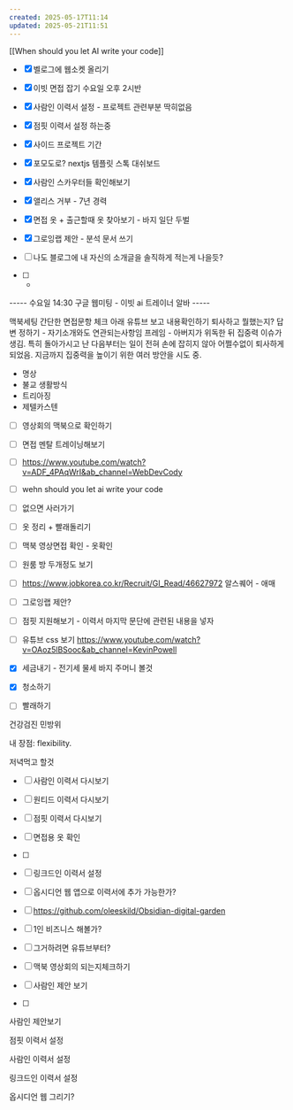 ```yaml
---
created: 2025-05-17T11:14
updated: 2025-05-21T11:51
---
```



[[When should you let AI write your code]]

- [x] 벨로그에 웹소켓 올리기
- [x] 이빗 면접 잡기 수요일 오후 2시반
- [x] 사람인 이력서 설정 - 프로젝트 관련부분 딱히없음
- [x] 점핏 이력서 설정 하는중
- [x] 사이드 프로젝트 기간
- [x] 포모도로? nextjs 템플릿 스톡 대쉬보드
- [x] 사람인 스카우터들 확인해보기
- [x] 앨리스 거부 - 7년 경력

- [x] 면접 옷 + 출근할때 옷 찾아보기 - 바지 일단 두벌

- [x] 그로잉랩 제안 - 분석 문서 쓰기
- [ ] 나도 블로그에 내 자신의 소개글을 솔직하게 적는게 나을듯?
- [ ] - 


----- 수요일 14:30 구글 웹미팅 - 이빗 ai 트레이너 알바 -----

맥북세팅
간단한 면접문항 체크
아래 유튜브 보고 내용확인하기
퇴사하고 뭘했는지? 답변 정하기 - 자기소개와도 연관되는사항임
프레임 - 아버지가 위독한 뒤 집중력 이슈가 생김. 특히 돌아가시고 난 다음부터는 일이 전혀 손에 잡히지 않아 어쩔수없이 퇴사하게 되었음. 지금까지 집중력을 높이기 위한 여러 방안을 시도 중.

- 명상
- 불교 생활방식
- 트리아징
- 제텔카스텐

- [ ] 영상회의 맥북으로 확인하기
- [ ] 면접 멘탈 트레이닝해보기

- [ ] https://www.youtube.com/watch?v=ADF_4PAqWrI&ab_channel=WebDevCody
- [ ] wehn should you let ai write your code



- [ ] 없으면 사러가기
- [ ] 옷 정리 + 빨래돌리기

- [ ] 맥북 영상면접 확인 - 옷확인
- [ ] 원룸 방 두개정도 보기

- [ ] https://www.jobkorea.co.kr/Recruit/GI_Read/46627972 알스퀘어 - 애매
- [ ] 그로잉랩 제안?
- [ ] 점핏 지원해보기 - 이력서 마지막 문단에 관련된 내용을 넣자
- [ ] 유튜브 css 보기 https://www.youtube.com/watch?v=OAoz5lBSooc&ab_channel=KevinPowell

- [x] 세금내기 - 전기세 물세 바지 주머니 볼것
- [x] 청소하기

- [ ] 빨래하기


건강검진 
민방위

내 장점: flexibility.

저녁먹고 할것
- [ ] 사람인 이력서 다시보기
- [ ] 원티드 이력서 다시보기
- [ ] 점핏 이력서 다시보기
- [ ] 면접용 옷 확인



- [ ] 
- [ ] 링크드인 이력서 설정
- [ ] 옵시디언 웹 앱으로 이력서에 추가 가능한가?
- [ ] https://github.com/oleeskild/Obsidian-digital-garden
- [ ] 1인 비즈니스 해볼가?
- [ ] 그거하려면 유튜브부터?
- [ ] 맥북 영상회의 되는지체크하기

- [ ] 사람인 제안 보기
- [ ] 

사람인 제안보기

점핏 이력서 설정

사람인 이력서 설정

링크드인 이력서 설정

 옵시디언 웹 그리기?


